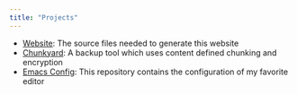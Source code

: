 ```yaml
---
title: "Projects"
---
```


- [Website][website]: The source files needed to generate this website
- [Chunkyard][chunkyard]: A backup tool which uses content defined chunking and
  encryption
- [Emacs Config][emacs]: This repository contains the configuration of my
  favorite editor

[website]: https://github.com/fwinkelbauer/website
[chunkyard]: https://github.com/fwinkelbauer/chunkyard
[emacs]: https://github.com/fwinkelbauer/emacs
